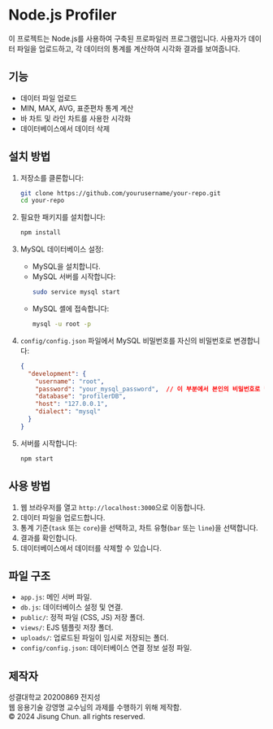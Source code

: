 # Node.js Profiler

이 프로젝트는 Node.js를 사용하여 구축된 프로파일러 프로그램입니다. 사용자가 데이터 파일을 업로드하고, 각 데이터의 통계를 계산하여 시각화 결과를 보여줍니다.

## 기능
- 데이터 파일 업로드
- MIN, MAX, AVG, 표준편차 통계 계산
- 바 차트 및 라인 차트를 사용한 시각화
- 데이터베이스에서 데이터 삭제

## 설치 방법

1. 저장소를 클론합니다:
    ```bash
    git clone https://github.com/yourusername/your-repo.git
    cd your-repo
    ```

2. 필요한 패키지를 설치합니다:
    ```bash
    npm install
    ```

3. MySQL 데이터베이스 설정:
    - MySQL을 설치합니다.
    - MySQL 서버를 시작합니다:
      ```bash
      sudo service mysql start
      ```
    - MySQL 셸에 접속합니다:
      ```bash
      mysql -u root -p
      ```
      
4. `config/config.json` 파일에서 MySQL 비밀번호를 자신의 비밀번호로 변경합니다:
    ```json
    {
      "development": {
        "username": "root",
        "password": "your_mysql_password",  // 이 부분에서 본인의 비밀번호로 변경
        "database": "profilerDB",
        "host": "127.0.0.1",
        "dialect": "mysql"
      }
    }
    ```

5. 서버를 시작합니다:
    ```bash
    npm start
    ```

## 사용 방법

1. 웹 브라우저를 열고 `http://localhost:3000`으로 이동합니다.
2. 데이터 파일을 업로드합니다.
3. 통계 기준(`task` 또는 `core`)을 선택하고, 차트 유형(`bar` 또는 `line`)을 선택합니다.
4. 결과를 확인합니다.
5. 데이터베이스에서 데이터를 삭제할 수 있습니다.

## 파일 구조

- `app.js`: 메인 서버 파일.
- `db.js`: 데이터베이스 설정 및 연결.
- `public/`: 정적 파일 (CSS, JS) 저장 폴더.
- `views/`: EJS 템플릿 저장 폴더.
- `uploads/`: 업로드된 파일이 임시로 저장되는 폴더.
- `config/config.json`: 데이터베이스 연결 정보 설정 파일.

## 제작자
성결대학교 20200869 전지성  
웹 응용기술 강영명 교수님의 과제를 수행하기 위해 제작함.  
© 2024 Jisung Chun. all rights reserved. 
